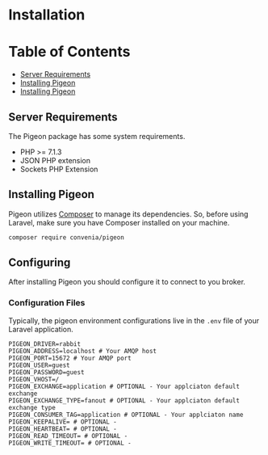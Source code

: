 # Installation
# Table of Contents
 - [Server Requirements](#requirements)
 - [Installing Pigeon](#installing)
 - [Installing Pigeon](#configuring)
 
## Server Requirements <a name="requirements"></a>
The Pigeon package has some system requirements.
 - PHP >= 7.1.3
 - JSON PHP extension
 - Sockets PHP Extension
 
## Installing Pigeon <a name="installing"></a>
Pigeon utilizes [Composer](https://getcomposer.org/) to manage its dependencies. So, before using Laravel, make sure you have Composer installed on your machine.

```bash
composer require convenia/pigeon
```

## Configuring <a name="configuring"></a>
After installing Pigeon you should configure it to connect to you broker.

### Configuration Files
Typically, the pigeon environment configurations live in the `.env` file of your Laravel application.

```dotenv
PIGEON_DRIVER=rabbit
PIGEON_ADDRESS=localhost # Your AMQP host
PIGEON_PORT=15672 # Your AMQP port
PIGEON_USER=guest
PIGEON_PASSWORD=guest
PIGEON_VHOST=/
PIGEON_EXCHANGE=application # OPTIONAL - Your applciaton default exchange
PIGEON_EXCHANGE_TYPE=fanout # OPTIONAL - Your applciaton default exchange type
PIGEON_CONSUMER_TAG=application # OPTIONAL - Your applciaton name
PIGEON_KEEPALIVE= # OPTIONAL -  
PIGEON_HEARTBEAT= # OPTIONAL -  
PIGEON_READ_TIMEOUT= # OPTIONAL -  
PIGEON_WRITE_TIMEOUT= # OPTIONAL -  
```

